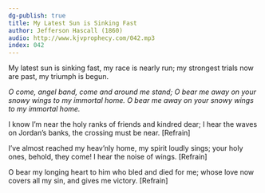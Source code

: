 ```yaml
---
dg-publish: true
title: My Latest Sun is Sinking Fast
author: Jefferson Hascall (1860)
audio: http://www.kjvprophecy.com/042.mp3
index: 042
---
```


My latest sun is sinking fast,
my race is nearly run;
my strongest trials now are past,
my triumph is begun.

*O come, angel band,
come and around me stand;
O bear me away on your snowy wings
to my immortal home.
O bear me away on your snowy wings
to my immortal home.*

I know I’m near the holy ranks
of friends and kindred dear;
I hear the waves on Jordan’s banks,
the crossing must be near. [Refrain]

I’ve almost reached my heav’nly home,
my spirit loudly sings;
your holy ones, behold, they come!
I hear the noise of wings. [Refrain]

O bear my longing heart to him
who bled and died for me;
whose love now covers all my sin,
and gives me victory. [Refrain]